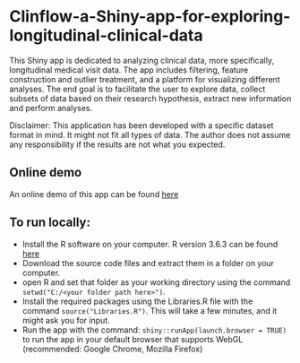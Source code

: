 # Clinflow-a-Shiny-app-for-exploring-longitudinal-clinical-data

This Shiny app is dedicated to analyzing clinical data, more specifically, longitudinal medical visit data. 
The app includes filtering, feature construction and outlier treatment, and a platform for visualizing different analyses.
The end goal is to facilitate the user to explore data, collect subsets of data based on their research hypothesis, extract new information and perform analyses. 

Disclaimer: This application has been developed with a specific dataset format in mind. It might not fit all types of data. The author does not assume any responsibility if the results are not what you expected.

## Online demo
An online demo of this app can be found [here](https://oanastoicescu11.shinyapps.io/Clinflow-a-Shiny-app-for-exploring-longitudinal-clinical-data/)

## To run locally:
- Install the R software on your computer. R version 3.6.3 can be found [here]( https://cran.r-project.org/bin/windows/base/old/3.6.3/)
- Download the source code files and extract them in a folder on your computer. 
- open R and set that folder as your working directory using the command `setwd("C:/<your folder path here>")`.
- Install the required packages using the Libraries.R file with the command `source("Libraries.R")`. This will take a few minutes, and it might ask you for input.
- Run the app with the command:
  `shiny::runApp(launch.browser = TRUE)` to run the app in your default browser that supports WebGL (recommended: Google Chrome, Mozilla Firefox)
